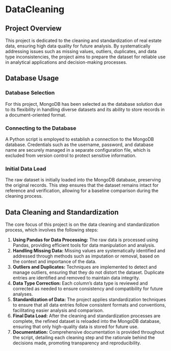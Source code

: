 # DataCleaning

## Project Overview

This project is dedicated to the cleaning and standardization of real estate data, ensuring high data quality for future analysis. By systematically addressing issues such as missing values, outliers, duplicates, and data type inconsistencies, the project aims to prepare the dataset for reliable use in analytical applications and decision-making processes.

## Database Usage

### Database Selection
For this project, MongoDB has been selected as the database solution due to its flexibility in handling diverse datasets and its ability to store records in a document-oriented format.

### Connecting to the Database
A Python script is employed to establish a connection to the MongoDB database. Credentials such as the username, password, and database name are securely managed in a separate configuration file, which is excluded from version control to protect sensitive information.

### Initial Data Load
The raw dataset is initially loaded into the MongoDB database, preserving the original records. This step ensures that the dataset remains intact for reference and verification, allowing for a baseline comparison during the cleaning process.

## Data Cleaning and Standardization

The core focus of this project is on the data cleaning and standardization process, which involves the following steps:

1. **Using Pandas for Data Processing:** The raw data is processed using Pandas, providing efficient tools for data manipulation and analysis.
2. **Handling Missing Data:** Missing values are systematically identified and addressed through methods such as imputation or removal, based on the context and importance of the data.
3. **Outliers and Duplicates:** Techniques are implemented to detect and manage outliers, ensuring that they do not distort the dataset. Duplicate entries are identified and removed to maintain data integrity.
4. **Data Type Correction:** Each column’s data type is reviewed and corrected as needed to ensure consistency and compatibility for future analyses.
5. **Standardization of Data:** The project applies standardization techniques to ensure that all data entries follow consistent formats and conventions, facilitating easier analysis and comparison.
6. **Final Data Load:** After the cleaning and standardization processes are complete, the refined dataset is reloaded into the MongoDB database, ensuring that only high-quality data is stored for future use.
7. **Documentation:** Comprehensive documentation is provided throughout the script, detailing each cleaning step and the rationale behind the decisions made, promoting transparency and reproducibility.

